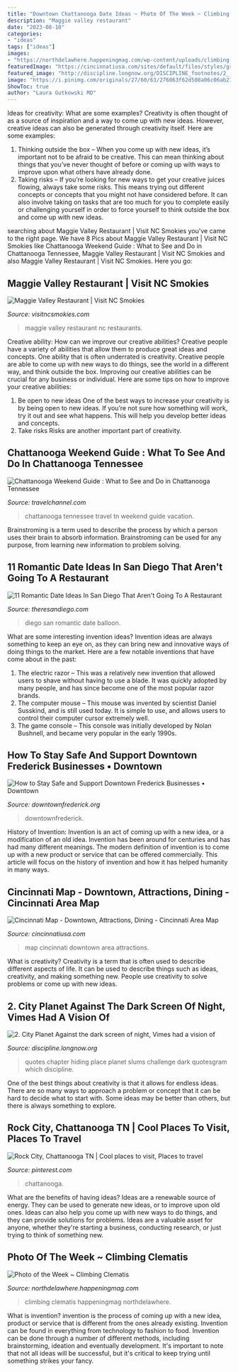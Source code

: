 ```yaml
---
title: "Downtown Chattanooga Date Ideas ~ Photo Of The Week ~ Climbing Clematis"
description: "Maggie valley restaurant"
date: "2023-08-10"
categories:
- "ideas"
tags: ["ideas"]
images:
- "https://northdelawhere.happeningmag.com/wp-content/uploads/climbing-clematis2.jpg"
featuredImage: "https://cincinnatiusa.com/sites/default/files/styles/grid_photo/public/cusa_map.gif?itok=Cwwy-E10"
featured_image: "http://discipline.longnow.org/DISCIPLINE_footnotes/2_-_City_Planet_files/Rio-filtered.jpg"
image: "https://i.pinimg.com/originals/27/60/63/276063f62d508a06c06ab210c443379d.jpg"
ShowToc: true
author: "Laura Gutkowski MD"
---
```



Ideas for creativity: What are some examples?
Creativity is often thought of as a source of inspiration and a way to come up with new ideas. However, creative ideas can also be generated through creativity itself. Here are some examples: 
1. Thinking outside the box – When you come up with new ideas, it’s important not to be afraid to be creative. This can mean thinking about things that you’ve never thought of before or coming up with ways to improve upon what others have already done. 
2. Taking risks – If you’re looking for new ways to get your creative juices flowing, always take some risks. This means trying out different concepts or concepts that you might not have considered before. It can also involve taking on tasks that are too much for you to complete easily or challenging yourself in order to force yourself to think outside the box and come up with new ideas.

	

		
searching about Maggie Valley Restaurant | Visit NC Smokies you've came to the right page. We have 8 Pics about Maggie Valley Restaurant | Visit NC Smokies like Chattanooga Weekend Guide : What to See and Do in Chattanooga Tennessee, Maggie Valley Restaurant | Visit NC Smokies and also Maggie Valley Restaurant | Visit NC Smokies. Here you go:
		
    
## Maggie Valley Restaurant | Visit NC Smokies

<img loading=lazy src="https://visitncsmokies.com/wp-content/uploads/2017/06/MaggieValleyRestaurant-1024x552.jpg" onerror="this.onerror=null;this.src='https://tse3.mm.bing.net/th?id=OIP.7QttK5-XoGau7tQssHsPUQHaD_&amp;pid=15.1';" alt="Maggie Valley Restaurant | Visit NC Smokies">

_Source: visitncsmokies.com_

>maggie valley restaurant nc restaurants. 

	

Creative ability: How can we improve our creative abilities?
Creative people have a variety of abilities that allow them to produce great ideas and concepts. One ability that is often underrated is creativity. Creative people are able to come up with new ways to do things, see the world in a different way, and think outside the box. Improving our creative abilities can be crucial for any business or individual. Here are some tips on how to improve your creative abilities: 
1. Be open to new ideas
One of the best ways to increase your creativity is by being open to new ideas. If you’re not sure how something will work, try it out and see what happens. This will help you develop better ideas and concepts. 
2. Take risks
Risks are another important part of creativity.

    
## Chattanooga Weekend Guide : What To See And Do In Chattanooga Tennessee

<img loading=lazy src="https://travel.home.sndimg.com/content/dam/images/travel/fullset/2013/05/29/82/chattanooga-weekend-guide-2.rend.hgtvcom.1280.960.suffix/1491591747139.jpeg" onerror="this.onerror=null;this.src='https://tse2.mm.bing.net/th?id=OIP.39R7f3XGVisjN2oLPSKC4wHaFj&amp;pid=15.1';" alt="Chattanooga Weekend Guide : What to See and Do in Chattanooga Tennessee">

_Source: travelchannel.com_

>chattanooga tennessee travel tn weekend guide vacation. 

	

Brainstroming is a term used to describe the process by which a person uses their brain to absorb information. Brainstroming can be used for any purpose, from learning new information to problem solving.

    
## 11 Romantic Date Ideas In San Diego That Aren&#039;t Going To A Restaurant

<img loading=lazy src="https://theresandiego.com/wp-content/uploads/hot-air-balloon-large_2.png" onerror="this.onerror=null;this.src='https://tse2.mm.bing.net/th?id=OIP.PKvbGLE6STzRI-TOA19BdgHaEL&amp;pid=15.1';" alt="11 Romantic Date Ideas In San Diego That Aren&#039;t Going To A Restaurant">

_Source: theresandiego.com_

>diego san romantic date balloon. 

	

What are some interesting invention ideas?
Invention ideas are always something to keep an eye on, as they can bring new and innovative ways of doing things to the market. Here are a few notable inventions that have come about in the past: 
1. The electric razor – This was a relatively new invention that allowed users to shave without having to use a blade. It was quickly adopted by many people, and has since become one of the most popular razor brands. 
2. The computer mouse – This mouse was invented by scientist Daniel Susskind, and is still used today. It is simple to use, and allows users to control their computer cursor extremely well. 
3. The game console – This console was initially developed by Nolan Bushnell, and became very popular in the early 1990s.

    
## How To Stay Safe And Support Downtown Frederick Businesses • Downtown

<img loading=lazy src="https://downtownfrederick.org/wp-content/uploads/holiday-lights_shoppers-e1604441309471.jpg" onerror="this.onerror=null;this.src='https://tse2.mm.bing.net/th?id=OIP.IcU1YZejJ69Ay9JR017uQgHaES&amp;pid=15.1';" alt="How to Stay Safe and Support Downtown Frederick Businesses • Downtown">

_Source: downtownfrederick.org_

>downtownfrederick. 

	

History of Invention:
Invention is an act of coming up with a new idea, or a modification of an old idea. Invention has been around for centuries and has had many different meanings. The modern definition of invention is to come up with a new product or service that can be offered commercially. This article will focus on the history of invention and how it has helped humanity in many ways.

    
## Cincinnati Map - Downtown, Attractions, Dining - Cincinnati Area Map

<img loading=lazy src="https://cincinnatiusa.com/sites/default/files/styles/grid_photo/public/cusa_map.gif?itok=Cwwy-E10" onerror="this.onerror=null;this.src='https://tse1.mm.bing.net/th?id=OIP.lIgei1uP1hz8tY4DtK9apwAAAA&amp;pid=15.1';" alt="Cincinnati Map - Downtown, Attractions, Dining - Cincinnati Area Map">

_Source: cincinnatiusa.com_

>map cincinnati downtown area attractions. 

	

What is creativity?
Creativity is a term that is often used to describe different aspects of life. It can be used to describe things such as ideas, creativity, and making something new. People use creativity to solve problems or come up with new ideas.

    
## 2. City Planet Against The Dark Screen Of Night, Vimes Had A Vision Of

<img loading=lazy src="http://discipline.longnow.org/DISCIPLINE_footnotes/2_-_City_Planet_files/Rio-filtered.jpg" onerror="this.onerror=null;this.src='https://tse4.mm.bing.net/th?id=OIP.deXMxjd_LXuwSgQBmj4XmQAAAA&amp;pid=15.1';" alt="2. City Planet Against the dark screen of night, Vimes had a vision of">

_Source: discipline.longnow.org_

>quotes chapter hiding place planet slums challenge dark quotesgram which discipline. 

	

One of the best things about creativity is that it allows for endless ideas. There are so many ways to approach a problem or concept that it can be hard to decide what to start with. Some ideas may be better than others, but there is always something to explore.

    
## Rock City, Chattanooga TN | Cool Places To Visit, Places To Travel

<img loading=lazy src="https://i.pinimg.com/originals/27/60/63/276063f62d508a06c06ab210c443379d.jpg" onerror="this.onerror=null;this.src='https://tse2.mm.bing.net/th?id=OIP.p47QuYSU11-IX3dxsNkR9AHaJ4&amp;pid=15.1';" alt="Rock City, Chattanooga TN | Cool places to visit, Places to travel">

_Source: pinterest.com_

>chattanooga. 

	

What are the benefits of having ideas?
Ideas are a renewable source of energy. They can be used to generate new ideas, or to improve upon old ones. Ideas can also help you come up with new ways to do things, and they can provide solutions for problems. Ideas are a valuable asset for anyone, whether they're starting a business, conducting research, or just trying to think of something new.

    
## Photo Of The Week ~ Climbing Clematis

<img loading=lazy src="https://northdelawhere.happeningmag.com/wp-content/uploads/climbing-clematis2.jpg" onerror="this.onerror=null;this.src='https://tse1.mm.bing.net/th?id=OIP.u-e3_aunrxZChazo5ZSAvQHaEL&amp;pid=15.1';" alt="Photo of the Week ~ Climbing Clematis">

_Source: northdelawhere.happeningmag.com_

>climbing clematis happeningmag northdelawhere. 

	

What is invention?
invention is the process of coming up with a new idea, product or service that is different from the ones already existing. Invention can be found in everything from technology to fashion to food. 
Invention can be done through a number of different methods, including brainstorming, ideation and eventually development. It's important to note that not all ideas will be successful, but it's critical to keep trying until something strikes your fancy.

